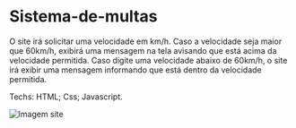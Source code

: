 # Sistema-de-multas
O site irá solicitar uma velocidade em km/h. Caso a velocidade seja maior que 60km/h, exibirá uma mensagem na tela avisando que está acima da velocidade permitida. 
Caso digite uma velocidade abaixo de 60km/h, o site irá exibir uma mensagem informando que está dentro da velocidade permitida.

Techs:
HTML; 
Css;
Javascript.

![Imagem site](https://github.com/CaioVictor3/Sistema-de-multas/assets/122123292/6962c9ab-1137-4edd-a4b4-404ddb4c6ed3)
